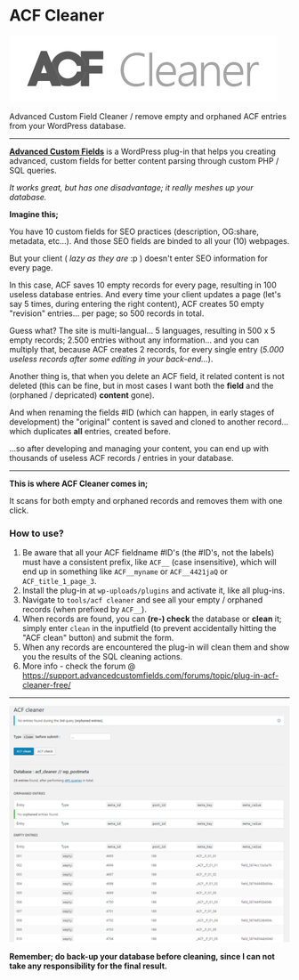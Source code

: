 # ACF Cleaner

![WordPress - ACF Cleaner](acf-cleaner_logotype.png "WordPress - ACF Cleaner")

Advanced Custom Field Cleaner / remove empty and orphaned ACF entries from your WordPress database.

----------

**[Advanced Custom Fields](http://advancedcustomfields.com/)** is a WordPress plug-in that helps you creating advanced, custom fields for better content parsing through custom PHP / SQL queries.

*It works great, but has one disadvantage; it really meshes up your database.*

**Imagine this;**

You have 10 custom fields for SEO practices (description, OG:share, metadata, etc...). And those SEO fields are binded to all your (10) webpages.

But your client ( *lazy as they are* :p ) doesn't enter SEO information for every page.

In this case, ACF saves 10 empty records for every page, resulting in 100 useless database entries. And every time your client updates a page (let's say 5 times, during entering the right content), ACF creates 50 empty "revision" entries... per page; so 500 records in total.

Guess what? The site is multi-langual... 5 languages, resulting in 500 x 5 empty records; 2.500 entries without any information... and you can multiply that, because ACF creates 2 records, for every single entry (*5.000 useless records after some editing in your back-end...*).

Another thing is, that when you delete an ACF field, it related content is not deleted (this can be fine, but in most cases I want both the **field** and the (orphaned / depricated) **content** gone).

And when renaming the fields #ID (which can happen, in early stages of development) the "original" content is saved and cloned to another record... which duplicates **all** entries, created before.

...so after developing and managing your content, you can end up with thousands of useless ACF records / entries in your database.

----------

**This is where ACF Cleaner comes in;**

It scans for both empty and orphaned records and removes them with one click.

### How to use?

1. Be aware that all your ACF fieldname #ID's (the #ID's, not the labels) must have a consistent prefix, like `ACF__`  (case insensitive), which will end up in something like `ACF__myname` or `ACF__4421jaQ` or `ACF_title_1_page_3`.
2. Install the plug-in at `wp-uploads/plugins` and activate it, like all plug-ins.
3. Navigate to `tools/acf cleaner` and see all your empty / orphaned records (when prefixed by `ACF__`).
4. When records are found, you can **(re-) check** the database or **clean** it; simply enter `clean` in the inputfield (to prevent accidentally hitting the "ACF clean" button) and submit the form.
5. When any records are encountered the plug-in will clean them and show you the results of the SQL cleaning actions.
6. More info - check the forum @ https://support.advancedcustomfields.com/forums/topic/plug-in-acf-cleaner-free/
----------

![WordPress - ACF Cleaner](acf-cleaner_screenshot.png "WordPress - ACF Cleaner")

**Remember; do back-up your database before cleaning, since I can not take any responsibility for the final result.**
